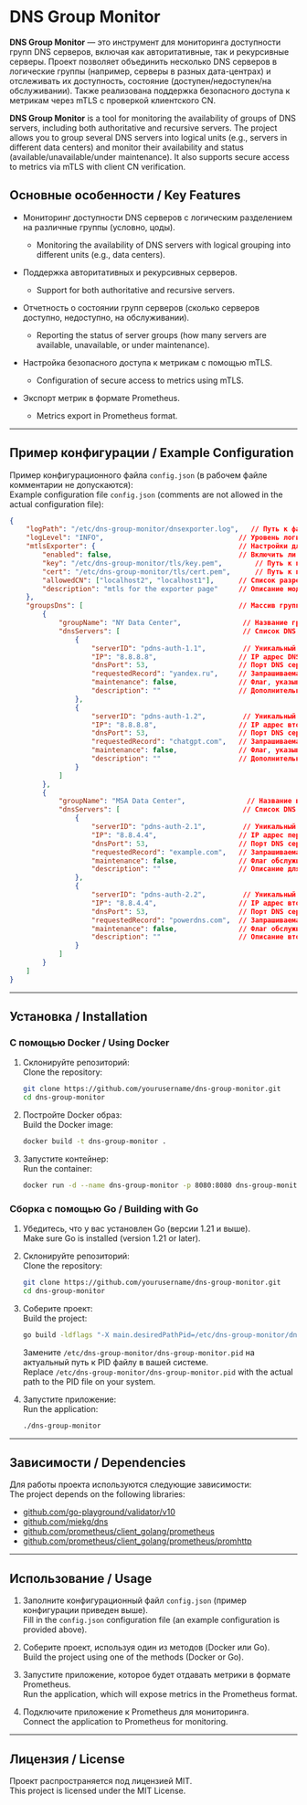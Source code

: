 # DNS Group Monitor

**DNS Group Monitor** — это инструмент для мониторинга доступности групп DNS серверов, включая как авторитативные, так и рекурсивные серверы. Проект позволяет объединить несколько DNS серверов в логические группы (например, серверы в разных дата-центрах) и отслеживать их доступность, состояние (доступен/недоступен/на обслуживании). Также реализована поддержка безопасного доступа к метрикам через mTLS с проверкой клиентского CN.

**DNS Group Monitor** is a tool for monitoring the availability of groups of DNS servers, including both authoritative and recursive servers. The project allows you to group several DNS servers into logical units (e.g., servers in different data centers) and monitor their availability and status (available/unavailable/under maintenance). It also supports secure access to metrics via mTLS with client CN verification.

## Основные особенности / Key Features

- Мониторинг доступности DNS серверов с логическим разделением на различные группы (условно, цоды).  
  - Monitoring the availability of DNS servers with logical grouping into different units (e.g., data centers).
  
- Поддержка авторитативных и рекурсивных серверов.  
  - Support for both authoritative and recursive servers.

- Отчетность о состоянии групп серверов (сколько серверов доступно, недоступно, на обслуживании).  
  - Reporting the status of server groups (how many servers are available, unavailable, or under maintenance).

- Настройка безопасного доступа к метрикам с помощью mTLS.  
  - Configuration of secure access to metrics using mTLS.

- Экспорт метрик в формате Prometheus.  
  - Metrics export in Prometheus format.

---

## Пример конфигурации / Example Configuration

Пример конфигурационного файла `config.json` (в рабочем файле комментарии не допускаются):  
Example configuration file `config.json` (comments are not allowed in the actual configuration file):

```json
{
    "logPath": "/etc/dns-group-monitor/dnsexporter.log",   // Путь к файлу логов, где будут сохраняться логи работы приложения.  
    "logLevel": "INFO",                                 // Уровень логирования. Может быть: "DEBUG", "INFO", "WARN", "ERROR".  
    "mtlsExporter": {                                   // Настройки для mTLS (двусторонняя TLS аутентификация).  
        "enabled": false,                               // Включить ли mTLS для экспорта метрик. Если true, будет использоваться TLS с проверкой клиентского сертификата.  
        "key": "/etc/dns-group-monitor/tls/key.pem",        // Путь к приватному ключу сервера для mTLS.  
        "cert": "/etc/dns-group-monitor/tls/cert.pem",      // Путь к публичному сертификату сервера для mTLS.  
        "allowedCN": ["localhost2", "localhost1"],      // Список разрешённых значений CN (Common Name) для клиентских сертификатов. Если mTLS включен, то только клиенты с указанным CN смогут подключиться.  
        "description": "mtls for the exporter page"     // Описание модуля mTLS для экспорта метрик.  
    },  
    "groupsDns": [                                      // Массив групп DNS серверов. Каждая группа содержит несколько серверов DNS.  
        {
            "groupName": "NY Data Center",               // Название группы DNS серверов (например, для группы серверов в определённом дата-центре).  
            "dnsServers": [                              // Список DNS серверов в этой группе.  
                {
                    "serverID": "pdns-auth-1.1",         // Уникальный идентификатор сервера в группе.  
                    "IP": "8.8.8.8",                    // IP адрес DNS сервера.  
                    "dnsPort": 53,                      // Порт DNS сервера (обычно 53).  
                    "requestedRecord": "yandex.ru",     // Запрашиваемая запись (например, для проверки доступности этого DNS сервера).  
                    "maintenance": false,               // Флаг, указывающий, находится ли сервер в обслуживании. Если true, то сервер не проверяется на доступность.  
                    "description": ""                   // Дополнительное описание сервера.  
                },
                {
                    "serverID": "pdns-auth-1.2",         // Уникальный идентификатор для другого сервера.  
                    "IP": "8.8.8.8",                    // IP адрес второго DNS сервера.  
                    "dnsPort": 53,                      // Порт DNS сервера.  
                    "requestedRecord": "chatgpt.com",   // Запрашиваемая запись для второго сервера.  
                    "maintenance": false,               // Флаг, указывающий, находится ли сервер в обслуживании.  
                    "description": ""                   // Дополнительное описание второго сервера.  
                }
            ]
        },
        {
            "groupName": "MSA Data Center",               // Название второй группы DNS серверов (например, для другой локации или дата-центра).  
            "dnsServers": [                              // Список DNS серверов для этой группы.  
                {
                    "serverID": "pdns-auth-2.1",         // Уникальный идентификатор первого сервера в группе.  
                    "IP": "8.8.4.4",                    // IP адрес первого DNS сервера.  
                    "dnsPort": 53,                      // Порт DNS сервера.  
                    "requestedRecord": "example.com",   // Запрашиваемая запись для первого сервера.  
                    "maintenance": false,               // Флаг обслуживания для первого сервера.  
                    "description": ""                   // Описание для первого сервера.  
                },
                {
                    "serverID": "pdns-auth-2.2",         // Уникальный идентификатор второго сервера.  
                    "IP": "8.8.4.4",                    // IP адрес второго DNS сервера.  
                    "dnsPort": 53,                      // Порт DNS сервера.  
                    "requestedRecord": "powerdns.com",  // Запрашиваемая запись для второго сервера.  
                    "maintenance": false,               // Флаг обслуживания для второго сервера.  
                    "description": ""                   // Описание второго сервера.  
                }
            ]
        }
    ]
}
```

---

## Установка / Installation

### С помощью Docker / Using Docker

1. Склонируйте репозиторий:  
    Clone the repository:
    ```bash
    git clone https://github.com/yourusername/dns-group-monitor.git
    cd dns-group-monitor
    ```

2. Постройте Docker образ:  
    Build the Docker image:
    ```bash
    docker build -t dns-group-monitor .
    ```

3. Запустите контейнер:  
    Run the container:
    ```bash
    docker run -d --name dns-group-monitor -p 8080:8080 dns-group-monitor
    ```

### Сборка с помощью Go / Building with Go

1. Убедитесь, что у вас установлен Go (версии 1.21 и выше).  
    Make sure Go is installed (version 1.21 or later).

2. Склонируйте репозиторий:  
    Clone the repository:
    ```bash
    git clone https://github.com/yourusername/dns-group-monitor.git
    cd dns-group-monitor
    ```

3. Соберите проект:  
    Build the project:
    ```bash
    go build -ldflags "-X main.desiredPathPid=/etc/dns-group-monitor/dns-group-monitor.pid" -o dns-group-monitor cmd/pdns/main.go
    ```

    Замените `/etc/dns-group-monitor/dns-group-monitor.pid` на актуальный путь к PID файлу в вашей системе.  
    Replace `/etc/dns-group-monitor/dns-group-monitor.pid` with the actual path to the PID file on your system.

4. Запустите приложение:  
    Run the application:
    ```bash
    ./dns-group-monitor
    ```

---

## Зависимости / Dependencies

Для работы проекта используются следующие зависимости:  
The project depends on the following libraries:

- [github.com/go-playground/validator/v10](https://github.com/go-playground/validator)
- [github.com/miekg/dns](https://github.com/miekg/dns)
- [github.com/prometheus/client_golang/prometheus](https://github.com/prometheus/client_golang/prometheus)
- [github.com/prometheus/client_golang/prometheus/promhttp](https://github.com/prometheus/client_golang/prometheus/promhttp)

---

## Использование / Usage

1. Заполните конфигурационный файл `config.json` (пример конфигурации приведен выше).  
   Fill in the `config.json` configuration file (an example configuration is provided above).
   
2. Соберите проект, используя один из методов (Docker или Go).  
   Build the project using one of the methods (Docker or Go).
   
3. Запустите приложение, которое будет отдавать метрики в формате Prometheus.  
   Run the application, which will expose metrics in the Prometheus format.
   
4. Подключите приложение к Prometheus для мониторинга.  
   Connect the application to Prometheus for monitoring.

---

## Лицензия / License

Проект распространяется под лицензией MIT.  
This project is licensed under the MIT License.

